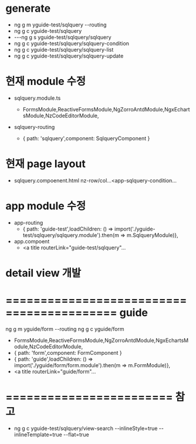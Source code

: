 # generate
- ng g m yguide-test/sqlquery --routing
- ng g c yguide-test/sqlquery
- ---ng g s yguide-test/sqlquery/sqlquery
- ng g c yguide-test/sqlquery/sqlquery-condition
- ng g c yguide-test/sqlquery/sqlquery-list
- ng g c yguide-test/sqlquery/sqlquery-update

# 현재 module 수정
- sqlquery.module.ts	
  - FormsModule,ReactiveFormsModule,NgZorroAntdModule,NgxEchartsModule,NzCodeEditorModule,

- sqlquery-routing
  - { path: 'sqlquery',component: SqlqueryComponent }

# 현재 page layout 
- sqlquery.compoenent.html
	nz-row/col...<app-sqlquery-condition...

# app module 수정
- app-routing
  - { path: 'guide-test',loadChildren: () => import('./yguide-test/sqlquery/sqlquery.module').then(m => m.SqlqueryModule)},
- app.compoent
  - <a title routerLink="guide-test/sqlquery"...

# detail view 개발




# ========================================== guide
ng g m yguide/form --routing
ng g c yguide/form
  - FormsModule,ReactiveFormsModule,NgZorroAntdModule,NgxEchartsModule,NzCodeEditorModule,
  - { path: 'form',component: FormComponent }
  - { path: 'guide',loadChildren: () => import('./yguide/form/form.module').then(m => m.FormModule)},
  - <a title routerLink="guide/form"...



# ======================== 참고
- ng g c yguide-test/sqlquery/view-search --inlineStyle=true --inlineTemplate=true --flat=true



